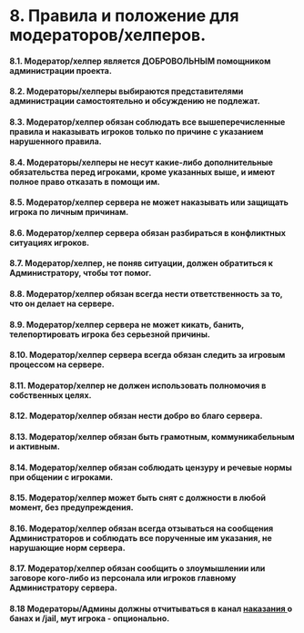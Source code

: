 # 8. Правила и положение для модераторов/хелперов.

#### 8.1. Модератор/хелпер является ДОБРОВОЛЬНЫМ помощником администрации проекта.&#x20;

#### 8.2. Модераторы/хелперы выбираются представителями администрации самостоятельно и обсуждению не подлежат.&#x20;

#### 8.3. Модератор/хелпер обязан соблюдать все вышеперечисленные правила и наказывать игроков только по причине с указанием нарушенного правила.&#x20;

#### 8.4. Модераторы/хелперы не несут какие-либо дополнительные обязательства перед игроками, кроме указанных выше, и имеют полное право отказать в помощи им.

#### 8.5. Модератор/хелпер сервера не может наказывать или защищать игрока по личным причинам.&#x20;

#### 8.6. Модератор/хелпер сервера обязан разбираться в конфликтных ситуациях игроков.&#x20;

#### 8.7. Модератор/хелпер, не поняв ситуации, должен обратиться к Администратору, чтобы тот помог.&#x20;

#### 8.8. Модератор/хелпер обязан всегда нести ответственность за то, что он делает на сервере.&#x20;

#### 8.9. Модератор/хелпер сервера не может кикать, банить, телепортировать игрока без серьезной причины.&#x20;

#### 8.10. Модератор/хелпер сервера всегда обязан следить за игровым процессом на сервере.&#x20;

#### 8.11. Модератор/хелпер не должен использовать полномочия в собственных целях.&#x20;

#### 8.12. Модератор/хелпер обязан нести добро во благо сервера.&#x20;

#### 8.13. Модератор/хелпер обязан быть грамотным, коммуникабельным и активным.&#x20;

#### 8.14. Модератор/хелпер обязан соблюдать цензуру и речевые нормы при общении с игроками.&#x20;

#### 8.15. Модератор/хелпер может быть снят с должности в любой момент, без предупреждения.&#x20;

#### 8.16. Модератор/хелпер обязан всегда отзываться на сообщения Администраторов и соблюдать все порученные им указания, не нарушающие норм сервера.&#x20;

#### 8.17. Модератор/хелпер обязан сообщить о злоумышлении или заговоре кого-либо из персонала или игроков главному Администратору сервера.

#### 8.18 Модераторы/Админы должны отчитываться в канал [наказания ](https://discord.com/channels/713857039251800154/1030220203017125978)о банах и /jail, мут игрока - опционально.
